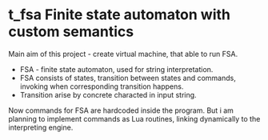 # t_fsa Finite state automaton with custom semantics
Main aim of this project - create virtual machine, that able to run FSA.
- FSA - finite state automaton, used for string interpretation.
- FSA consists of states, transition between states and commands, invoking when corresponding transition happens.
- Transition arise by concrete characted in input string.

Now commands for FSA are hardcoded inside the program.
But i am planning to implement commands as Lua routines, linking dynamically to the interpreting engine.
